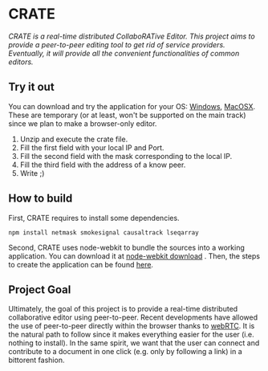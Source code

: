 CRATE
=====

<i>CRATE is a real-time distributed CollaboRATive Editor. This project aims to
provide a peer-to-peer editing tool to get rid of service
providers. Eventually, it will provide all the convenient functionalities of
common editors.</i>

Try it out
----------

You can download and try the application for your OS:
[Windows](https://dl.dropboxusercontent.com/u/21159323/crate-win.zip),
[MacOSX](https://dl.dropboxusercontent.com/u/21159323/crate-osx.zip). These
are temporary (or at least, won't be supported on the main track) since we plan
to make a browser-only editor.

<ol>
  <li>Unzip and execute the crate file.</li>
  <li>Fill the first field with your local IP and Port.</li>
  <li>Fill the second field with the mask corresponding to the local IP.</li>
  <li>Fill the third field with the address of a know peer.</li>
  <li>Write ;)</li>
</ol>

How to build
------------

First, CRATE requires to install some dependencies.
```
npm install netmask smokesignal causaltrack lseqarray
```

Second, CRATE uses node-webkit to bundle the sources into a working
application. You can download it at [node-webkit
download](https://github.com/rogerwang/node-webkit#download) . Then, the steps
to create the application can be found
[here](https://github.com/rogerwang/node-webkit/wiki/How-to-package-and-distribute-your-apps).

Project Goal
------------

Ultimately, the goal of this project is to provide a real-time distributed
collaborative editor using peer-to-peer. Recent developments have allowed the
use of peer-to-peer directly within the browser thanks to
[webRTC](http://www.webrtc.org). It is the natural path to follow since it
makes everything easier for the user (i.e. nothing to install). In the same
spirit, we want that the user can connect and contribute to a document in one
click (e.g. only by following a link) in a bittorent fashion.
